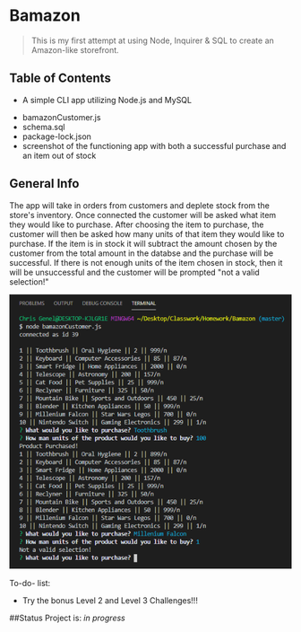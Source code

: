 # Bamazon
> This is my first attempt at using Node, Inquirer & SQL to create an Amazon-like storefront.

## Table of Contents
* A simple CLI app utilizing Node.js and MySQL
- bamazonCustomer.js
- schema.sql
- package-lock.json
- screenshot of the functioning app with both a successful purchase and an item out of stock

## General Info
The app will take in orders from customers and deplete stock from the store's inventory. Once connected the customer will be asked what item they would like to purchase. After choosing the item to purchase, the customer will then be asked how many units of that item they would like to purchase. If the item is in stock it will subtract the amount chosen by the customer from the total amount in the databse and the purchase will be successful. If there is not enough units of the item chosen in stock, then it will be unsuccessful and the customer will be prompted "not a valid selection!"

![App Screenshot](/pictures/bamazon_Screenshot.png)

To-do- list:
* Try the bonus Level 2 and Level 3 Challenges!!!

##Status
Project is: _in progress_